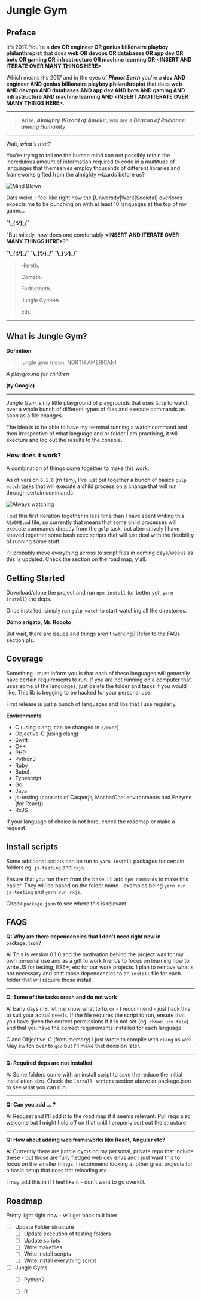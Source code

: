 # Jungle Gym 

## Preface

It's 2017. You're a **dev OR engineer OR genius billionaire playboy philanthropist** that does **web OR devops OR databases OR app dev OR bots OR gaming OR infrastructure OR machine learning OR \<INSERT AND ITERATE OVER MANY THINGS HERE\>**.

Which means it's 2017 and in the eyes of _**Planet Earth**_ you're a **dev AND engineer AND ~~genius billionaire~~ playboy ~~philanthropist~~** that does **web AND devops AND databases AND app dev AND bots AND gaming AND infrastructure AND machine learning AND \<INSERT AND ITERATE OVER MANY THINGS HERE\>**.

***

> Arise, _**Almighty Wizard of Amalur**_, you are a _**Beacon of Radiance among Humanity**_. 

***

Wait, _what's that?_ 

You're trying to tell me the human mind can not possibly retain the incredulous amount of information required to code in a multitude of languages that themselves employ thousands of different libraries and frameworks gifted from the almighty wizards before us?

![Mind Blown](https://media.giphy.com/media/26ufdipQqU2lhNA4g/giphy.gif)

Dats weird, I feel like right now the [University|Work|Societal] overlords expects me to be punching on with at least 10 languages at the top of my game...

**¯\\\_(ツ)\_/¯**

"But milady, how does one comfortably **\<INSERT AND ITERATE OVER MANY THINGS HERE\>**?"

**¯\\\_(ツ)\_/¯**
**¯\\\_(ツ)\_/¯**
**¯\\\_(ツ)\_/¯**

> Hereth.
> 
> Cometh.
> 
> Forthetheth.
> 
> Jungle Gym~~eth~~.
> 
> Eth.

***

## What is Jungle Gym?

**Definition** 

> jungle gym (noun, NORTH AMERICAN)

_A playground for children_

**(ty Google)**

***

_*Jungle Gym*_ is my little playground of playgrounds that uses `Gulp` to watch over a whole bunch of different types of files and execute commands as soon as a file changes.

The idea is to be able to have my terminal running a watch command and then irrespective of what language and or folder I am practising, it will execture and log out the results to the console.

### How does it work?

A combination of things come together to make this work.

As of version `0.1.0` (rn fam), I've just put together a bunch of basics `gulp watch` tasks that will execute a child process on a change that will run through certain commands. 

![Always watching](https://media.giphy.com/media/W8GPIDjqsj2MM/giphy.gif)

I put this first iteration together in less time than I have spent writing this `README.md` file, so currently that means that some child processes will execute commands directly from the `gulp` task, but alternatively I have shoved together some bash exec scripts that will just deal with the flexibility of running some stuff.

I'll probably move everything across to script files in coming days/weeks as this is updated. Check the section on the road map, y'all.

## Getting Started

Download/clone the project and run `npm install` (or better yet, `yarn install`) the deps. 

Once installed, simply run `gulp watch` to start watching all the directories.

**Dōmo arigatō, Mr. Roboto** 

But wait, there are issues and things aren't working? Refer to the FAQs section pls.

## Coverage 

Something I must inform you is that each of these languages will generally have certain requirements to run. If you are not running on a computer that uses some of the languages, just delete the folder and tasks if you would like. This lib is begging to be hacked for your personal use.

First release is just a bunch of languages and libs that I use regularly.

**Environments**

- C (using clang, can be changed in `c/exec`)
- Objective-C (using clang)
- Swift 
- C++
- PHP
- Python3 
- Ruby
- Babel 
- Typescript 
- Go 
- Java 
- js-testing (consists of Casperjs, Mocha/Chai environments and Enzyme (for React))
- RxJS

If your language of choice is not here, check the roadmap or make a request.

## Install scripts 

Some additional scripts can be run to `yarn install` packages for certain folders eg. `js-testing` and `rxjs`.

Ensure that you run them from the base. I'll add `npm commands` to make this easier. They will be based on the folder name - examples being `yarn run js-testing` and `yarn run rxjs`.

Check `package.json` to see where this is relevant.

## FAQS 

**Q: Why are there dependencies that I don't need right now in `package.json`?**

A: This is version 0.1.0 and the motivation behind the project was for my own personal use and as a gift to work friends to focus on learning how to write JS for testing, ES6+, etc for our work projects. I plan to remove what's not necessary and shift those dependencies to an `install` file for each folder that will require those install.

***

**Q: Some of the tasks crash and do not work**

A: Early days m8, let me know what to fix or - I recommend - just hack this to suit your actual needs. If the file requires the script to run, ensure that you have given the correct permissions if it is not set (eg. `chmod u+x file`) and that you have the correct requirements installed for each language.

C and Objective-C (from memory) I just wrote to compile with `clang` as well. May switch over to `gcc` but I'll make that decision later.

***

**Q: Required deps are not installed**

A: Some folders come with an install script to save the reduce the initial installation size. Check the `Install scripts` section above or package.json to see what you can run.

***

**Q: Can you add ... ?**

A: Request and I'll add it to the road map if it seems relevant. Pull reqs also welcome but I might hold off on that until I properly sort out the structure.

***

**Q: How about adding web frameworks like React, Angular etc?**

A: Currently there are jungle gyms on my personal, private repo that include these - but those are fully fledged web dev envs and I just want this to focus on the smaller things. I recommend looking at other great projects for a basic setup that does hot reloading etc.

I may add this in if I feel like it - don't want to go overkill.

## Roadmap

Pretty light right now - will get back to it later.

- [ ] Update Folder structure 
	- [ ] Update execution of testing folders
	- [ ] Update scripts
	- [ ] Write makefiles
	- [ ] Write install scripts 
	- [ ] Write install everything script 
- [ ] Jungle Gyms 
	- [ ] Python2 
	- [ ] R 

